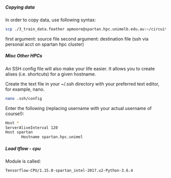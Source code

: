 

##### Copying data

In order to copy data, use following syntax:


```sh
scp ./3_train_data.feather apmoore@spartan.hpc.unimelb.edu.au:~/circuitSNP/data/3_train_data.feather
```

first argument: source file
second argument: destination file (ssh via personal acct on spartan hpc cluster)

##### Misc Other HPCs

An SSH config file will also make your life easier. It allows you to create alises (i.e. shortcuts) for a given hostname.

Create the text file in your ~/.ssh directory with your preferred text editor, for example, nano.
```sh
nano .ssh/config
```




Enter the following (replacing username with your actual username of course!):
```sh
Host *
ServerAliveInterval 120
Host spartan
       Hostname spartan.hpc.unimel
```

##### Load tflow - cpu

Module is called: 
````sh
Tensorflow-CPU/1.15.0-spartan_intel-2017.u2-Python-3.6.4
````

